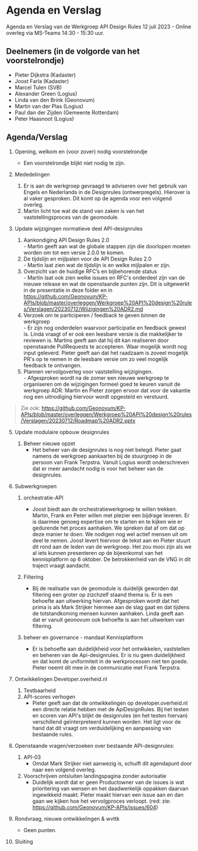 # Agenda en Verslag 

Agenda en Verslag van de Werkgroep API Design Rules 12 juli 2023 - Online overleg via MS-Teams 14:30 - 15:30 uur. 

## Deelnemers (in de volgorde van het voorstelrondje) 
- Pieter Dijkstra (Kadaster)
- Joost Farla (Kadaster)
- Marcel Tulen (SVB) 
- Alexander Green (Logius)
- Linda van den Brink (Geonovum)
- Martin van der Plas (Logius) 
- Paul dan der Zijden (Gemeente Rotterdam)
- Peter Haasnoot (Logius) 


## Agenda/Verslag

1. Opening, welkom en (voor zover) nodig voorstelrondje  
   - Een voorstelrondje blijkt niet nodig te zijn. 
   
2. Mededelingen
   1. Er is aan de werkgroep gevraagd te adviseren over het gebruik van Engels en Nederlands in de Designrules (ontwerpregels). Hierover is al vaker gesproken. Dit komt op de agenda    voor een volgend overleg. 
   2. Martin licht toe wat de stand van zaken is van het vaststellingsproces van de geomodule. 

3. Update wijzigingen normatieve deel API-designrules  
   1.	Aankondiging API Design Rules 2.0  
       - Martin geeft aan wat de globale stappen zijn die doorlopen moeten worden om tot een versie 2.0.0 te komen.  
   2.	De tijdslijn en mijlpalen voor de API Design Rules 2.0  
       - Martin laat zien wat de tijdslijn is en welke mijlpalen er zijn.  
   3.	Overzicht van de huidige RFC’s en bijbehorende status  
       - Martin laat ook zien welke issues en RFC's onderdeel zijn van de nieuwe release en wat de openstaande punten zijn. Dit is uitgewerkt in de presentatie in deze folder en in https://github.com/Geonovum/KP-APIs/blob/master/overleggen/Werkgroep%20API%20design%20rules/Verslagen/20230712/Wijzigingen%20ADR2.md  
   4.	Verzoek om te participeren / feedback te geven binnen de werkgroep  
       - Er zijn nog onderdelen waarvoor participatie en feedback gewest is. Linda vraagt of er ook een leesbare versie is die makkelijker te reviewen is. Martins geeft aan dat hij dit kan realiseren door openstaande PullRequests te accepteren. Waar mogelijk wordt nog input geleverd. Pieter geeft aan dat het raadzaam is zoveel mogelijk PR's op te nemen in de leesbare versie om zo veel mogelijk feedback te ontvangen.  
   5.	Plannen vervolgoverleg voor vaststelling wijzigingen.  
       - Afgesproken wordt na de zomer een nieuwe werkgroep te organiseren om de wijzigingen formeel goed te keuren vanuit de werkgroep ADR. Martin en Pieter zorgen ervoor dat voor de vakantie nog een uitnodiging hiervoor wordt opgesteld en verstuurd.  

> Zie ook: https://github.com/Geonovum/KP-APIs/blob/master/overleggen/Werkgroep%20API%20design%20rules/Verslagen/20230712/Roadmap%20ADR2.pptx  

5. Update modulaire opbouw designrules  
   1. Beheer nieuwe opzet  
      - Het beheer van de designrules is nog niet belegd. Pieter gaat namens de werkgroep aankaarten bij de stuurgroep in de persoon van Frank Terpstra. Vanuit Logius wordt onderschreven dat er meer aandacht nodig is voor het beheer van de designrules.  

6. Subwerkgroepen
   1. orchestratie-API
      - Joost biedt aan de orchestratiewerkgroep te willen trekken. Martin, Frank en Peter willen met plezier een bijdrage leveren. Er is daarmee genoeg expertise om te starten en te kijken wie er gedurende het proces aanhaken. We spreken dat af om dat op deze manier te doen. We nodigen nog wel actief mensen uit om deel te nemen. Joost levert hiervoor de tekst aan en Pieter stuurt dit rond aan de leden van de werkgroep. Het zou mooi zijn als we al iets kunnen presenteren op de bijeenkomst van het kennisplatform op 6 oktober. De betrokkenheid van de VNG in dit traject vraagt aandacht. 

   2. Filtering 
      - Bij de realisatie van de geomodule is duidelijk geworden dat filtering een groter op zizchzelf staand thema is. Er is een behoefte aan uitwerking hiervan. Afgesproken wordt dat het prima is als Mark Strijker hiermee aan de slag gaat en dat tijdens de totstandkoming mensen kunnen aanhaken. Linda geeft aan dat er vanuit geonovum ook behoefte is aan het uitwerken van filtering. 
   3. beheer en governance - mandaat Kennisplatform
      - Er is behoefte aan duidelijkheid voor het ontwikkelen, vaststellen en beheren van de Api-designrules. Er is nu geen duidelijkheid en dat komt de uniformiteit in de werkprocessen niet ten goede. Pieter neemt dit mee in de communicatie met Frank Terpstra. 

6. Ontwikkelingen Developer.overheid.nl
   1. Testbaarheid
   2. API-scores verhogen
      - Pieter geeft aan dat de ontwikkelingen op developer.overheid.nl een directe relatie hebben met de ApiDesignRules. Bij het testen en scoren van API's blijkt de designrules (en het testen hiervan) verschillend geïnterpreteerd kunnen worden. Het ligt voor de hand dat dit vraagt om verduidelijking en aanpassing van bestaande rules. 

7. Openstaande vragen/verzoeken over bestaande API-designrules:
   1. API-03
      - Omdat Mark Strijker niet aanwezig is, schuift dit agendapunt door naar een volgend overleg. 
   2. Voorschrijven ontsluiten landingspagina zonder autorisatie
      - Duidelijk wordt dat er geen Productowner van de issues is wat prioritering van wensen en het daadwerkelijk oppakken daarvan ingewikkeld maakt. Pieter maakt hiervan een issue aan en dan gaan we kijken hoe het vervolgproces verloopt. (red: zie: https://github.com/Geonovum/KP-APIs/issues/604) 
   
9. Rondvraag, nieuwe ontwikkelingen & wvttk
   - Geen punten. 
 
10. Sluiting


